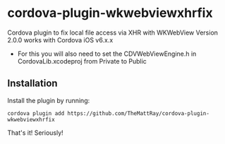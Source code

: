 # cordova-plugin-wkwebviewxhrfix
Cordova plugin to fix local file access via XHR with WKWebView
Version 2.0.0 works with Cordova iOS v6.x.x
  - For this you will also need to set the CDVWebViewEngine.h in CordovaLib.xcodeproj from Private to Public

## Installation

Install the plugin by running:
```
cordova plugin add https://github.com/TheMattRay/cordova-plugin-wkwebviewxhrfix
```

That's it! Seriously!